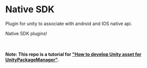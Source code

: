 Native SDK
===

Plugin for unity to associate with android and IOS native api.

Native SDK plugins!

<br><br>
**Note: This repo is a tutorial for ["How to develop Unity asset for UnityPackageManager"](https://www.patreon.com/posts/25070968).**
